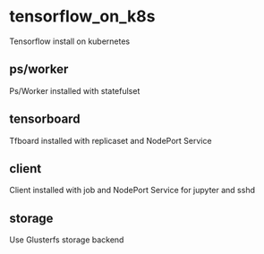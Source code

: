 # tensorflow_on_k8s
Tensorflow install on kubernetes

## ps/worker
Ps/Worker installed with statefulset

## tensorboard
Tfboard installed with replicaset and NodePort Service

## client
Client installed with job and NodePort Service for jupyter and sshd

## storage
Use Glusterfs storage backend

